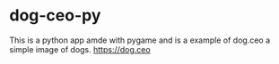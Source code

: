 # dog-ceo-py
This is a python app amde with pygame and is a example of dog.ceo a simple image of dogs. https://dog.ceo
